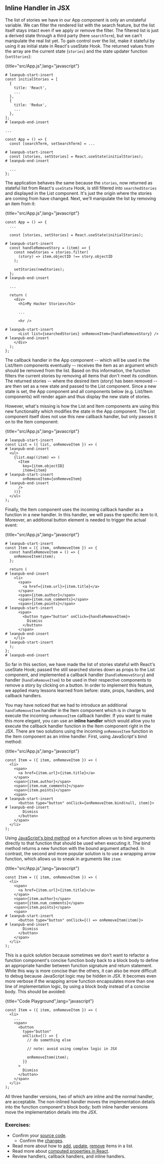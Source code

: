 ## Inline Handler in JSX

The list of stories we have in our App component is only an unstateful variable. We can filter the rendered list with the search feature, but the list itself stays intact even if we apply or remove the filter. The filtered list is just a derived state through a third party (here `searchTerm`), but we can't manipulate the real list yet. To gain control over the list, make it stateful by using it as initial state in React's useState Hook. The returned values from the array are the current state (`stories`) and the state updater function (`setStories`):

{title="src/App.js",lang="javascript"}
~~~~~~~
# leanpub-start-insert
const initialStories = [
  {
    title: 'React',
    ...
  },
  {
    title: 'Redux',
    ...
  },
];
# leanpub-end-insert

...

const App = () => {
  const [searchTerm, setSearchTerm] = ...

# leanpub-start-insert
  const [stories, setStories] = React.useState(initialStories);
# leanpub-end-insert

  ...
};
~~~~~~~

The application behaves the same because the `stories`, now returned as stateful list from React's `useState` Hook, is still filtered into `searchedStories` and displayed in the List component. It's just the origin where the stories are coming from have changed. Next, we'll manipulate the list by removing an item from it:

{title="src/App.js",lang="javascript"}
~~~~~~~
const App = () => {
  ...

  const [stories, setStories] = React.useState(initialStories);

# leanpub-start-insert
  const handleRemoveStory = (item) => {
    const newStories = stories.filter(
      (story) => item.objectID !== story.objectID
    );

    setStories(newStories);
  };
# leanpub-end-insert

  ...

  return (
    <div>
      <h1>My Hacker Stories</h1>

      ...

      <hr />

# leanpub-start-insert
      <List list={searchedStories} onRemoveItem={handleRemoveStory} />
# leanpub-end-insert
    </div>
  );
};
~~~~~~~

The callback handler in the App component -- which will be used in the List/Item components eventually -- receives the item as an argument which should be removed from the list. Based on this information, the function filters the current stories by removing all items that don't meet its condition. The returned stories -- where the desired item (story) has been removed -- are then set as a new state and passed to the List component. Since a new state is set, the App component and all components below (e.g. List/Item components) will render again and thus display the new state of stories.

However, what's missing is how the List and Item components are using this new functionality which modifies the state in the App component. The List component itself does not use this new callback handler, but only passes it on to the Item component:

{title="src/App.js",lang="javascript"}
~~~~~~~
# leanpub-start-insert
const List = ({ list, onRemoveItem }) => (
# leanpub-end-insert
  <ul>
    {list.map((item) => (
      <Item
        key={item.objectID}
        item={item}
# leanpub-start-insert
        onRemoveItem={onRemoveItem}
# leanpub-end-insert
      />
    ))}
  </ul>
);
~~~~~~~

Finally, the Item component uses the incoming callback handler as a function in a new handler. In this handler, we will pass the specific item to it. Moreover, an additional button element is needed to trigger the actual event:

{title="src/App.js",lang="javascript"}
~~~~~~~
# leanpub-start-insert
const Item = ({ item, onRemoveItem }) => {
  const handleRemoveItem = () => {
    onRemoveItem(item);
  };

  return (
# leanpub-end-insert
    <li>
      <span>
        <a href={item.url}>{item.title}</a>
      </span>
      <span>{item.author}</span>
      <span>{item.num_comments}</span>
      <span>{item.points}</span>
# leanpub-start-insert
      <span>
        <button type="button" onClick={handleRemoveItem}>
          Dismiss
        </button>
      </span>
# leanpub-end-insert
    </li>
# leanpub-start-insert
  );
};
# leanpub-end-insert
~~~~~~~

So far in this section, we have made the list of stories stateful with React's useState Hook; passed the still searched stories down as props to the List component, and implemented a callback handler (`handleRemoveStory`) and handler (`handleRemoveItem`) to be used in their respective components to remove a story by clicking on a button. In order to implement this feature, we applied many lessons learned from before: state, props, handlers, and callback handlers.

You may have noticed that we had to introduce an additional `handleRemoveItem` handler in the Item component which is in charge to execute the incoming `onRemoveItem` callback handler. If you want to make this more elegant, you can use an **inline handler** which would allow you to execute the callback handler function in the Item component right in the JSX. There are two solutions using the incoming `onRemoveItem` function in the Item component as an inline handler. First, using JavaScript's bind method:

{title="src/App.js",lang="javascript"}
~~~~~~~
const Item = ({ item, onRemoveItem }) => (
  <li>
    <span>
      <a href={item.url}>{item.title}</a>
    </span>
    <span>{item.author}</span>
    <span>{item.num_comments}</span>
    <span>{item.points}</span>
    <span>
# leanpub-start-insert
      <button type="button" onClick={onRemoveItem.bind(null, item)}>
# leanpub-end-insert
        Dismiss
      </button>
    </span>
  </li>
);
~~~~~~~

Using [JavaScript's bind method](https://developer.mozilla.org/en-US/docs/Web/JavaScript/Reference/Global_objects/Function/bind) on a function allows us to bind arguments directly to that function that should be used when executing it. The bind method returns a new function with the bound argument attached. In contrast, the second and more popular solution is to use a wrapping arrow function, which allows us to sneak in arguments like `item`:

{title="src/App.js",lang="javascript"}
~~~~~~~
const Item = ({ item, onRemoveItem }) => (
  <li>
    <span>
      <a href={item.url}>{item.title}</a>
    </span>
    <span>{item.author}</span>
    <span>{item.num_comments}</span>
    <span>{item.points}</span>
    <span>
# leanpub-start-insert
      <button type="button" onClick={() => onRemoveItem(item)}>
# leanpub-end-insert
        Dismiss
      </button>
    </span>
  </li>
);
~~~~~~~

This is a quick solution because sometimes we don't want to refactor a function component's concise function body back to a block body to define an appropriate handler between function signature and return statement. While this way is more concise than the others, it can also be more difficult to debug because JavaScript logic may be hidden in JSX. It becomes even more verbose if the wrapping arrow function encapsulates more than one line of implementation logic, by using a block body instead of a concise body. This should be avoided:

{title="Code Playground",lang="javascript"}
~~~~~~~
const Item = ({ item, onRemoveItem }) => (
  <li>
    ...
    <span>
      <button
        type="button"
        onClick={() => {
          // do something else

          // note: avoid using complex logic in JSX

          onRemoveItem(item);
        }}
      >
        Dismiss
      </button>
    </span>
  </li>
);
~~~~~~~

All three handler versions, two of which are inline and the normal handler, are acceptable. The non-inlined handler moves the implementation details into the function component's block body; both inline handler versions move the implementation details into the JSX.

### Exercises:

* Confirm your [source code](https://codesandbox.io/s/github/the-road-to-learn-react/hacker-stories/tree/2021/Inline-Handler-in-JSX).
  * Confirm the [changes](https://github.com/the-road-to-learn-react/hacker-stories/compare/2021/Imperative-React...2021/Inline-Handler-in-JSX).
* Read more about how to [add](https://www.robinwieruch.de/react-add-item-to-list), [update](https://www.robinwieruch.de/react-update-item-in-list), [remove](https://www.robinwieruch.de/react-remove-item-from-list) items in a list.
* Read more about [computed properties in React](https://www.robinwieruch.de/react-computed-properties).
* Review handlers, callback handlers, and inline handlers.